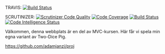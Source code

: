 TRAVIS:
[![Build Status](https://app.travis-ci.com/adamjanzi/proj.svg?branch=main)](https://app.travis-ci.com/adamjanzi/proj)

SCRUTINIZER:
[![Scrutinizer Code Quality](https://scrutinizer-ci.com/g/adamjanzi/proj/badges/quality-score.png?b=main)](https://scrutinizer-ci.com/g/adamjanzi/proj/?branch=main)
[![Code Coverage](https://scrutinizer-ci.com/g/adamjanzi/proj/badges/coverage.png?b=main)](https://scrutinizer-ci.com/g/adamjanzi/proj/?branch=main)
[![Build Status](https://scrutinizer-ci.com/g/adamjanzi/proj/badges/build.png?b=main)](https://scrutinizer-ci.com/g/adamjanzi/proj/build-status/main)
[![Code Intelligence Status](https://scrutinizer-ci.com/g/adamjanzi/proj/badges/code-intelligence.svg?b=main)](https://scrutinizer-ci.com/code-intelligence)

Välkommen, denna webbplats är en del av MVC-kursen. 
Här får vi spela min egna variant av Two-Dice Pig.

https://github.com/adamjanzi/proj
